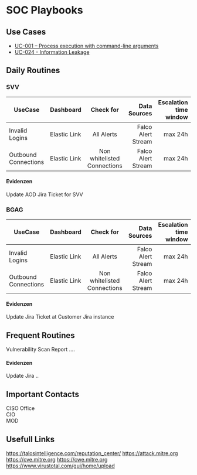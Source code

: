 # SOC Playbooks


## Use Cases

- [UC-001 – Process execution with command-line arguments
](./UC-001-Prozess_Execution)
- [UC-024 - Information Leakage ](./UC-0024-Infoleak.md)

## Daily Routines


### SVV

| UseCase | Dashboard   |  Check for |  Data Sources | Escalation time window |
|----------|----------|:-------------:|------:|-----:|
| Invalid Logins | Elastic Link| All Alerts | Falco Alert Stream | max 24h|
| Outbound Connections | Elastic Link| Non whitelisted Connections | Falco Alert Stream | max 24h|

#### Evidenzen

Update AOD Jira Ticket for SVV

### BGAG

| UseCase | Dashboard   |  Check for |  Data Sources | Escalation time window |
|----------|----------|:-------------:|------:|-----:|
| Invalid Logins | Elastic Link| All Alerts | Falco Alert Stream | max 24h|
| Outbound Connections | Elastic Link| Non whitelisted Connections | Falco Alert Stream | max 24h|

#### Evidenzen

Update Jira Ticket at Customer Jira instance

## Frequent Routines

Vulnerability Scan Report ....

#### Evidenzen

Update Jira ..

## Important Contacts

CISO Office  
CIO  
MOD

## Usefull Links

https://talosintelligence.com/reputation_center/
https://attack.mitre.org
https://cve.mitre.org
https://cwe.mitre.org
https://www.virustotal.com/gui/home/upload


